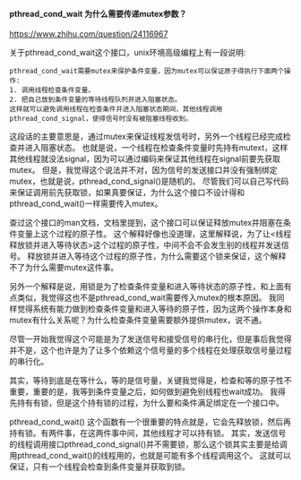
#### pthread_cond_wait 为什么需要传递mutex参数？
https://www.zhihu.com/question/24116967

关于pthread_cond_wait这个接口，unix环境高级编程上有一段说明:
```
pthread_cond_wait需要mutex来保护条件变量，因为mutex可以保证原子得执行下面两个操作:
1. 调用线程检查条件变量。
2. 把自己放到条件变量的等待线程队列并进入阻塞状态。
这样就可以避免调用线程在检查条件并进入阻塞状态期间，其他线程调用pthread_cond_signal，使得信号时没有被阻塞线程收到。
```

这段话的主要意思是，通过mutex来保证线程发信号时，另外一个线程已经完成检查并进入阻塞状态。
也就是说，一个线程在检查条件变量时先持有mutext，这样其他线程就没法signal，因为可以通过编码来保证其他线程在signal前要先获取mutex。
但是，我觉得这个说法并不对，因为信号的发送接口并没有强制绑定mutex，也就是说，pthread_cond_signal()是随机的。
尽管我们可以自己写代码来保证调用前先获取锁，如果真要保证，为什么这个接口不设计得和pthread_cond_wait()一样需要传入mutex。

查过这个接口的man文档，文档里提到，这个接口可以保证释放mutex并阻塞在条件变量上这个过程的原子性。
这个解释好像也没道理，这里解释说，为了让<线程释放锁并进入等待状态>这个过程的原子性，中间不会不会发生别的线程并发送信号。
释放锁并进入等待这个过程的原子性，为什么需要这个锁来保证，这个解释不了为什么需要mutex这件事。

另外一个解释是说，用锁是为了检查条件变量和进入等待状态的原子性，和上面有点类似，我觉得这也不是pthread_cond_wait需要传入mutex的根本原因。
我同样觉得系统有能力做到检查条件变量和进入等待的原子性，因为这两个操作本身和mutex有什么关系呢？为什么检查条件变量需要额外提供mutex，说不通。

尽管一开始我觉得这个可能是为了发送信号和接受信号的串行化，但是事后我觉得并不是，这个也许是为了让多个依赖这个信号量的多个线程在处理获取信号量过程的串行化。

其实，等待到底是在等什么，等的是信号量，关键我觉得是，检查和等的原子性不重要，重要的是，我等到条件变量之后，如何做到避免别线程也wait成功。
我得先持有有锁，但是这个持有锁的过程，为什么要和条件满足绑定在一个接口中。

pthread_cond_wait() 这个函数有一个很重要的特点就是，它会先释放锁，然后再持有锁。有两件事，在这两件事中间，其他线程才可以持有锁。
其实，发送信号的线程调用接口pthread_cond_signal()并不需要锁，那么这个锁其实主要是给调用pthread_cond_wait()的线程用的，也就是可能有多个线程调用这个。
这就可以保证，只有一个线程会检查到条件变量并获取到锁。
